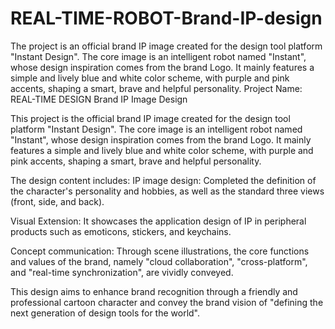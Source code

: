 # REAL-TIME-ROBOT-Brand-IP-design
The project is an official brand IP image created for the design tool platform "Instant Design". The core image is an intelligent robot named "Instant", whose design inspiration comes from the brand Logo. It mainly features a simple and lively blue and white color scheme, with purple and pink accents, shaping a smart, brave and helpful personality.
Project Name: REAL-TIME DESIGN Brand IP Image Design

This project is the official brand IP image created for the design tool platform "Instant Design". The core image is an intelligent robot named "Instant", whose design inspiration comes from the brand Logo. It mainly features a simple and lively blue and white color scheme, with purple and pink accents, shaping a smart, brave and helpful personality.

The design content includes:
 IP image design: Completed the definition of the character's personality and hobbies, as well as the standard three views (front, side, and back).

 Visual Extension: It showcases the application design of IP in peripheral products such as emoticons, stickers, and keychains.

 Concept communication: Through scene illustrations, the core functions and values of the brand, namely "cloud collaboration", "cross-platform", and "real-time synchronization", are vividly conveyed.

This design aims to enhance brand recognition through a friendly and professional cartoon character and convey the brand vision of "defining the next generation of design tools for the world".
